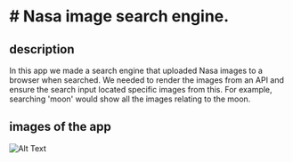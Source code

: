 # # Nasa image search engine.

## description

In this app we made a search engine that uploaded Nasa images to a browser when searched. We needed to render the images from an API and ensure the search input located specific images from this. For example, searching 'moon' would show all the images relating to the moon.

## images of the app
![Alt Text](../![appsc](https://github.com/Wilko2001/technical-test/assets/124094603/6ad2fe2d-6b2c-4597-b467-78d481db6329)
)



